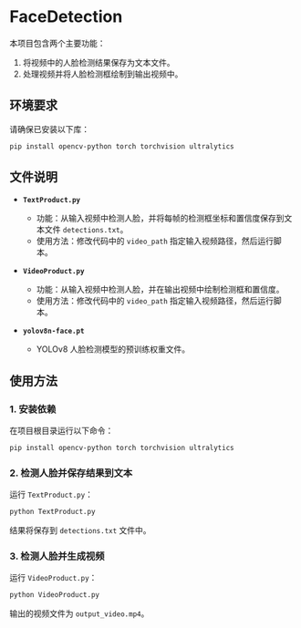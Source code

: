 
# FaceDetection

本项目包含两个主要功能：
1. 将视频中的人脸检测结果保存为文本文件。
2. 处理视频并将人脸检测框绘制到输出视频中。

## 环境要求

请确保已安装以下库：
```bash
pip install opencv-python torch torchvision ultralytics
```

## 文件说明

- **`TextProduct.py`**  
  - 功能：从输入视频中检测人脸，并将每帧的检测框坐标和置信度保存到文本文件 `detections.txt`。
  - 使用方法：修改代码中的 `video_path` 指定输入视频路径，然后运行脚本。
  
- **`VideoProduct.py`**  
  - 功能：从输入视频中检测人脸，并在输出视频中绘制检测框和置信度。
  - 使用方法：修改代码中的 `video_path` 指定输入视频路径，然后运行脚本。

- **`yolov8n-face.pt`**  
  - YOLOv8 人脸检测模型的预训练权重文件。

## 使用方法

### 1. 安装依赖
在项目根目录运行以下命令：
```bash
pip install opencv-python torch torchvision ultralytics
```

### 2. 检测人脸并保存结果到文本
运行 `TextProduct.py`：
```bash
python TextProduct.py
```
结果将保存到 `detections.txt` 文件中。

### 3. 检测人脸并生成视频
运行 `VideoProduct.py`：
```bash
python VideoProduct.py
```
输出的视频文件为 `output_video.mp4`。
